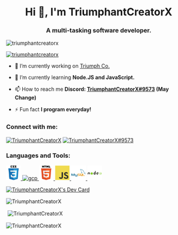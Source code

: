 <!-- ➡️ CSS (Cascading Style Sheets) File! -->

<!-- Key: -->
<!-- ➡️ Start -->
<!-- ✅ Success -->
<!-- ⚠️ Danger -->
<!-- ❌ Error -->
<!-- ℹ️ Information -->
<!-- ⚙️ Optional Setting -->
<!-- ⬅️ End -->

<link rel="preconnect" href="https://fonts.googleapis.com">
<link rel="preconnect" href="https://fonts.gstatic.com" crossorigin>
<link href="https://fonts.googleapis.com/css2?family=Fredoka+One&display=swap" rel="stylesheet">

<link href="DefaultStyle.css" rel="stylesheet" type="text/css" title="Default Style" />

<h1 align="center">Hi 👋, I'm TriumphantCreatorX</h1>
<h3 align="center">A multi-tasking software developer.</h3>

<p align="left"> <img src="https://komarev.com/ghpvc/?username=triumphantcreatorx&label=Profile%20Views&color=00aecd&style=flat" alt="triumphantcreatorx" /> </p>

<p align="left"> <a href="https://github.com/ryo-ma/github-profile-trophy"><img src="https://github-profile-trophy.vercel.app/?username=triumphantcreatorx" alt="triumphantcreatorx" /></a> </p>

- 🔭 I’m currently working on [Triumph Co.](https://www.github.com/Triumph-Co)

- 🌱 I’m currently learning **Node.JS and JavaScript.**

- 📫 How to reach me **Discord: [TriumphantCreatorX#9573](https://www.discordapp.com/users/680533789671292955) (May Change)**

- ⚡ Fun fact **I program everyday!**

<h3 align="left">Connect with me:</h3>
<p align="left">
<a href="https://www.youtube.com/c/TriumphantCreatorX" target="blank"><img align="center" src="https://raw.githubusercontent.com/rahuldkjain/github-profile-readme-generator/master/src/images/icons/Social/youtube.svg" alt="TriumphantCreatorX" height="30" width="40" /></a>
<a href="https://discordapp.com/users/680533789671292955" target="blank"><img align="center" src="https://raw.githubusercontent.com/rahuldkjain/github-profile-readme-generator/master/src/images/icons/Social/discord.svg" alt="TriumphantCreatorX#9573" height="30" width="40" /></a>
</p>

<h3 align="left">Languages and Tools:</h3>
<p align="left"> <a href="https://www.w3schools.com/css/" target="_blank" rel="noreferrer"> <img src="https://raw.githubusercontent.com/devicons/devicon/master/icons/css3/css3-original-wordmark.svg" alt="css3" width="40" height="40"/> </a> <a href="https://cloud.google.com" target="_blank" rel="noreferrer"> <img src="https://www.vectorlogo.zone/logos/google_cloud/google_cloud-icon.svg" alt="gcp" width="40" height="40"/> </a> <a href="https://www.w3.org/html/" target="_blank" rel="noreferrer"> <img src="https://raw.githubusercontent.com/devicons/devicon/master/icons/html5/html5-original-wordmark.svg" alt="html5" width="40" height="40"/> </a> <a href="https://developer.mozilla.org/en-US/docs/Web/JavaScript" target="_blank" rel="noreferrer"> <img src="https://raw.githubusercontent.com/devicons/devicon/master/icons/javascript/javascript-original.svg" alt="javascript" width="40" height="40"/> </a> <a href="https://www.mysql.com/" target="_blank" rel="noreferrer"> <img src="https://raw.githubusercontent.com/devicons/devicon/master/icons/mysql/mysql-original-wordmark.svg" alt="mysql" width="40" height="40"/> </a> <a href="https://nodejs.org" target="_blank" rel="noreferrer"> <img src="https://raw.githubusercontent.com/devicons/devicon/master/icons/nodejs/nodejs-original-wordmark.svg" alt="nodejs" width="40" height="40"/> </a> </p>

<a href="https://app.daily.dev/TriCreatorX"><img src="https://api.daily.dev/devcards/1f8ae143f5034e3288417f18af9b8592.png?r=6nh" width="200px" alt="TriumphantCreatorX's Dev Card" /></a>

<p><img align="center" src="https://github-readme-stats.vercel.app/api/top-langs?username=triumphantcreatorx&show_icons=true&title_color=00aecd&text_color=cdcdcd&bg_color=ffffff&locale=en&layout=compact" alt="TriumphantCreatorX" /></p>

<p>&nbsp;<img align="center" src="https://github-readme-stats.vercel.app/api?username=triumphantcreatorx&show_icons=true&title_color=00aecd&text_color=cdcdcd&bg_color=ffffff&locale=en" alt="TriumphantCreatorX" /></p>

<p><img align="center" src="https://github-readme-streak-stats.herokuapp.com/?user=triumphantcreatorx" alt="TriumphantCreatorX" /></p>
